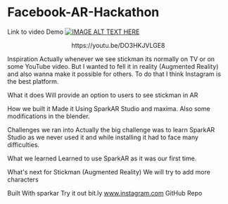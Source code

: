 # Facebook-AR-Hackathon

Link to video Demo
[![IMAGE ALT TEXT HERE](https://github.com/sanket9006/Facebook-AR-Hackathon/blob/master/WorldObject/Capture.PNG)](https://youtu.be/DO3HKJVLGE8)

<p align="center"> https://youtu.be/DO3HKJVLGE8</p>

Inspiration
Actually whenever we see stickman its normally on TV or on some YouTube video. But I wanted to fell it in reality (Augmented Reality) and also wanna make it possible for others. To do that I think Instagram is the best platform.

What it does
Will provide an option to users to see stickman in AR

How we built it
Made it Using SparkAR Studio and maxima. Also some modifications in the blender.

Challenges we ran into
Actually the big challenge was to learn SparkAR Studio as we never used it and while installing it had to face many difficulties.

What we learned
Learned to use SparkAR as it was our first time.

What's next for Stickman (Augmented Reality)
We will try to add more characters

Built With
sparkar
Try it out
 bit.ly
 www.instagram.com
 GitHub Repo
